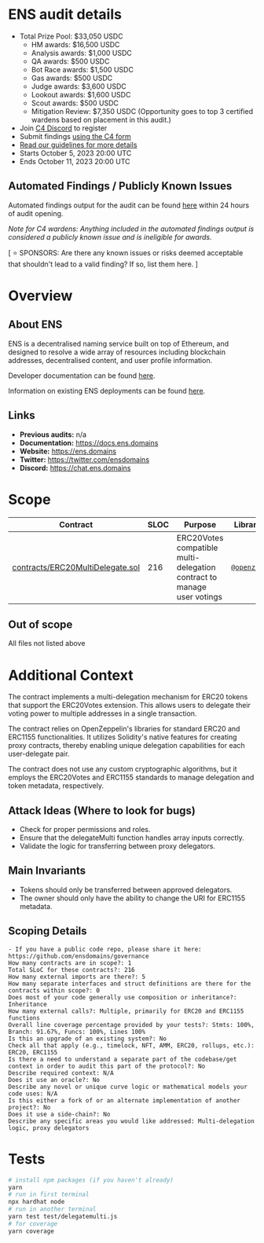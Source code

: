# ENS audit details
- Total Prize Pool: $33,050 USDC 
  - HM awards: $16,500 USDC 
  - Analysis awards: $1,000 USDC 
  - QA awards: $500 USDC 
  - Bot Race awards: $1,500 USDC 
  - Gas awards: $500 USDC
  - Judge awards: $3,600 USDC 
  - Lookout awards: $1,600 USDC 
  - Scout awards: $500 USDC
  - Mitigation Review: $7,350 USDC (Opportunity goes to top 3 certified wardens based on placement in this audit.) 
- Join [C4 Discord](https://discord.gg/code4rena) to register
- Submit findings [using the C4 form](https://code4rena.com/contests/2023-10-ens/submit)
- [Read our guidelines for more details](https://docs.code4rena.com/roles/wardens)
- Starts October 5, 2023 20:00 UTC 
- Ends October 11, 2023 20:00 UTC

## Automated Findings / Publicly Known Issues

Automated findings output for the audit can be found [here](https://github.com/code-423n4/2023-10-ens/blob/main/bot-report.md) within 24 hours of audit opening.

*Note for C4 wardens: Anything included in the automated findings output is considered a publicly known issue and is ineligible for awards.*

[ ⭐️ SPONSORS: Are there any known issues or risks deemed acceptable that shouldn't lead to a valid finding? If so, list them here. ]

# Overview

## About ENS

ENS is a decentralised naming service built on top of Ethereum, and designed to resolve a wide array of resources including blockchain addresses, decentralised content, and user profile information.

Developer documentation can be found [here](https://docs.ens.domains/).

Information on existing ENS deployments can be found [here](https://docs.ens.domains/ens-deployments).


## Links

- **Previous audits:** n/a
- **Documentation:** https://docs.ens.domains
- **Website:** https://ens.domains
- **Twitter:** https://twitter.com/ensdomains
- **Discord:** https://chat.ens.domains


# Scope

| Contract | SLOC | Purpose | Libraries used |  
| ----------- | ----------- | ----------- | ----------- |
| [contracts/ERC20MultiDelegate.sol](https://github.com/code-423n4/2023-10-ens/blob/main/contracts/ERC20MultiDelegate.sol) | 216 | ERC20Votes compatible multi-delegation contract to manage user votings | [`@openzeppelin/*`](https://openzeppelin.com/contracts/) |

## Out of scope

All files not listed above

# Additional Context

The contract implements a multi-delegation mechanism for ERC20 tokens that support the ERC20Votes extension. This allows users to delegate their voting power to multiple addresses in a single transaction.

The contract relies on OpenZeppelin's libraries for standard ERC20 and ERC1155 functionalities. It utilizes Solidity's native features for creating proxy contracts, thereby enabling unique delegation capabilities for each user-delegate pair.

The contract does not use any custom cryptographic algorithms, but it employs the ERC20Votes and ERC1155 standards to manage delegation and token metadata, respectively.

## Attack Ideas (Where to look for bugs)

  - Check for proper permissions and roles.
  - Ensure that the delegateMulti function handles array inputs correctly.
  - Validate the logic for transferring between proxy delegators.

## Main Invariants

  - Tokens should only be transferred between approved delegators.
  - The owner should only have the ability to change the URI for ERC1155 metadata.

## Scoping Details 

```
- If you have a public code repo, please share it here: https://github.com/ensdomains/governance 
How many contracts are in scope?: 1
Total SLoC for these contracts?: 216
How many external imports are there?: 5
How many separate interfaces and struct definitions are there for the contracts within scope?: 0
Does most of your code generally use composition or inheritance?: Inheritance
How many external calls?: Multiple, primarily for ERC20 and ERC1155 functions
Overall line coverage percentage provided by your tests?: Stmts: 100%, Branch: 91.67%, Funcs: 100%, Lines 100%
Is this an upgrade of an existing system?: No
Check all that apply (e.g., timelock, NFT, AMM, ERC20, rollups, etc.): ERC20, ERC1155
Is there a need to understand a separate part of the codebase/get context in order to audit this part of the protocol?: No
Describe required context: N/A
Does it use an oracle?: No
Describe any novel or unique curve logic or mathematical models your code uses: N/A
Is this either a fork of or an alternate implementation of another project?: No
Does it use a side-chain?: No
Describe any specific areas you would like addressed: Multi-delegation logic, proxy delegators
```

# Tests

```bash
# install npm packages (if you haven't already)
yarn
# run in first terminal
npx hardhat node
# run in another terminal
yarn test test/delegatemulti.js
# for coverage
yarn coverage
```
